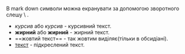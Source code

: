  В mark down символи можна екранувати за допомогою зворотного слешу \ .
-  *курсив* або _курсив_ - курсивний текст.
-  **жирний** або __жирний__  - жирний текст.
- ==жовтий текст== - так жовтим виділяє(тільки в обсидіані).
- <u>текст</u> - підкреслений текст.


